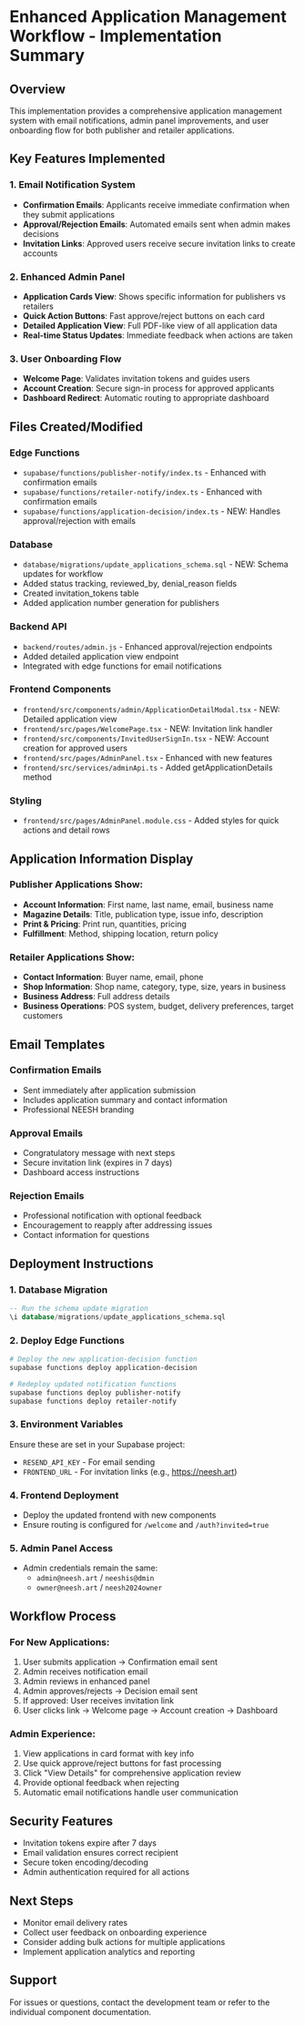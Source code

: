 # Enhanced Application Management Workflow - Implementation Summary

## Overview
This implementation provides a comprehensive application management system with email notifications, admin panel improvements, and user onboarding flow for both publisher and retailer applications.

## Key Features Implemented

### 1. Email Notification System
- **Confirmation Emails**: Applicants receive immediate confirmation when they submit applications
- **Approval/Rejection Emails**: Automated emails sent when admin makes decisions
- **Invitation Links**: Approved users receive secure invitation links to create accounts

### 2. Enhanced Admin Panel
- **Application Cards View**: Shows specific information for publishers vs retailers
- **Quick Action Buttons**: Fast approve/reject buttons on each card
- **Detailed Application View**: Full PDF-like view of all application data
- **Real-time Status Updates**: Immediate feedback when actions are taken

### 3. User Onboarding Flow
- **Welcome Page**: Validates invitation tokens and guides users
- **Account Creation**: Secure sign-in process for approved applicants
- **Dashboard Redirect**: Automatic routing to appropriate dashboard

## Files Created/Modified

### Edge Functions
- `supabase/functions/publisher-notify/index.ts` - Enhanced with confirmation emails
- `supabase/functions/retailer-notify/index.ts` - Enhanced with confirmation emails
- `supabase/functions/application-decision/index.ts` - NEW: Handles approval/rejection with emails

### Database
- `database/migrations/update_applications_schema.sql` - NEW: Schema updates for workflow
- Added status tracking, reviewed_by, denial_reason fields
- Created invitation_tokens table
- Added application number generation for publishers

### Backend API
- `backend/routes/admin.js` - Enhanced approval/rejection endpoints
- Added detailed application view endpoint
- Integrated with edge functions for email notifications

### Frontend Components
- `frontend/src/components/admin/ApplicationDetailModal.tsx` - NEW: Detailed application view
- `frontend/src/pages/WelcomePage.tsx` - NEW: Invitation link handler
- `frontend/src/components/InvitedUserSignIn.tsx` - NEW: Account creation for approved users
- `frontend/src/pages/AdminPanel.tsx` - Enhanced with new features
- `frontend/src/services/adminApi.ts` - Added getApplicationDetails method

### Styling
- `frontend/src/pages/AdminPanel.module.css` - Added styles for quick actions and detail rows

## Application Information Display

### Publisher Applications Show:
- **Account Information**: First name, last name, email, business name
- **Magazine Details**: Title, publication type, issue info, description
- **Print & Pricing**: Print run, quantities, pricing
- **Fulfillment**: Method, shipping location, return policy

### Retailer Applications Show:
- **Contact Information**: Buyer name, email, phone
- **Shop Information**: Shop name, category, type, size, years in business
- **Business Address**: Full address details
- **Business Operations**: POS system, budget, delivery preferences, target customers

## Email Templates

### Confirmation Emails
- Sent immediately after application submission
- Includes application summary and contact information
- Professional NEESH branding

### Approval Emails
- Congratulatory message with next steps
- Secure invitation link (expires in 7 days)
- Dashboard access instructions

### Rejection Emails
- Professional notification with optional feedback
- Encouragement to reapply after addressing issues
- Contact information for questions

## Deployment Instructions

### 1. Database Migration
```sql
-- Run the schema update migration
\i database/migrations/update_applications_schema.sql
```

### 2. Deploy Edge Functions
```bash
# Deploy the new application-decision function
supabase functions deploy application-decision

# Redeploy updated notification functions
supabase functions deploy publisher-notify
supabase functions deploy retailer-notify
```

### 3. Environment Variables
Ensure these are set in your Supabase project:
- `RESEND_API_KEY` - For email sending
- `FRONTEND_URL` - For invitation links (e.g., https://neesh.art)

### 4. Frontend Deployment
- Deploy the updated frontend with new components
- Ensure routing is configured for `/welcome` and `/auth?invited=true`

### 5. Admin Panel Access
- Admin credentials remain the same:
  - `admin@neesh.art` / `neeshis@dmin`
  - `owner@neesh.art` / `neesh2024owner`

## Workflow Process

### For New Applications:
1. User submits application → Confirmation email sent
2. Admin receives notification email
3. Admin reviews in enhanced panel
4. Admin approves/rejects → Decision email sent
5. If approved: User receives invitation link
6. User clicks link → Welcome page → Account creation → Dashboard

### Admin Experience:
1. View applications in card format with key info
2. Use quick approve/reject buttons for fast processing
3. Click "View Details" for comprehensive application review
4. Provide optional feedback when rejecting
5. Automatic email notifications handle user communication

## Security Features
- Invitation tokens expire after 7 days
- Email validation ensures correct recipient
- Secure token encoding/decoding
- Admin authentication required for all actions

## Next Steps
- Monitor email delivery rates
- Collect user feedback on onboarding experience
- Consider adding bulk actions for multiple applications
- Implement application analytics and reporting

## Support
For issues or questions, contact the development team or refer to the individual component documentation.

